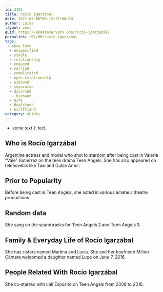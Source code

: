 ```yaml
---
id: 3401
title: Rocío Igarzábal
date: 2021-04-06T06:12:37+00:00
author: Laima
layout: post
guid: https://ukdataservers.com/rocio-igarzabal/
permalink: /04/06/rocio-igarzabal
tags:
 - show love
  - unspecified
  - single
  - relationship
  - engaged
  - married
  - complicated
  - open relationship
  - widowed
  - separated
  - divorced
   - Husband
  - Wife
  - Boyfriend
  - Girlfriend
category: Guides
---
```


* some text
{: toc}


## Who is Rocío Igarzábal
                  
                  
                  
Argentine actress and model who shot to stardom after being cast in Valeria &#8220;Vale&#8221; Gutierrez on the teen drama Teen Angels. She has also appeared on telenovelas like Taxi and Dulce Amor.
                  
              
            
              
            
                
                
                
## Prior to Popularity
                  
                  
                  
Before being cast in Teen Angels, she acted in various amateur theatre productions.
                  
              
            
              
            
                
                
                
## Random data
                  
                  
                  
She sang on the soundtracks for Teen Angels 2 and Teen Angels 3.
                  
              
            
              
            
                
                
                
## Family & Everyday Life of Rocío Igarzábal
                  
                  
                  
She has sisters named Martina and Lucia. She and her boyfriend Milton Cámara welcomed a daughter named Lupe on June 7, 2016.
                  
              
            
              
            
                
                
                
## People Related With Rocío Igarzábal
                  
                  
                  
She co-starred with Lali Esposito on Teen Angels from 2008 to 2010.
                  
              
            
              
            
                
              
            
              
              
            
            
              
            
          
          
          